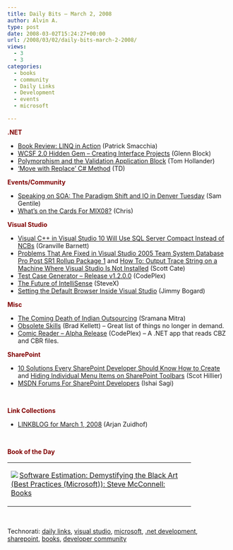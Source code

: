 ```yaml
---
title: Daily Bits – March 2, 2008
author: Alvin A.
type: post
date: 2008-03-02T15:24:27+00:00
url: /2008/03/02/daily-bits-march-2-2008/
views:
  - 3
  - 3
categories:
  - books
  - community
  - Daily Links
  - Development
  - events
  - microsoft

---
```

**<font color="#800000">.NET</font>**

  * [Book Review: LINQ in Action][1] (Patrick Smacchia)
  * [WCSF 2.0 Hidden Gem &#8211; Creating Interface Projects][2] (Glenn Block)
  * [Polymorphism and the Validation Application Block][3] (Tom Hollander)
  * [&#8216;Move with Replace&#8217; C# Method][4] (TD)

**<font color="#800000">Events/Community</font>**

  * [Speaking on SOA: The Paradigm Shift and IO in Denver Tuesday][5] (Sam Gentile)
  * [What&#8217;s on the Cards For MIX08?][6] (Chris)

**<font color="#800000">Visual Studio</font>**

  * [Visual C++ in Visual Studio 10 Will Use SQL Server Compact Instead of NCBs][7] (Granville Barnett)
  * [Problems That Are Fixed in Visual Studio 2005 Team System Database Pro Post SR1 Rollup Package 1][8] and [How To: Output Trace String on a Machine Where Visual Studio Is Not Installed][9] (Scott Cate)
  * [Test Case Generator &#8211; Release v1.2.0.0][10] (CodePlex)
  * [The Future of IntelliSense][11] (SteveX)
  * [Setting the Default Browser Inside Visual Studio][12] (Jimmy Bogard)

**<font color="#800000">Misc</font>**

  * [The Coming Death of Indian Outsourcing][13] (Sramana Mitra)
  * [Obsolete Skills][14] (Brad Kellett) &#8211; Great list of things no longer in demand.
  * [Comic Reader &#8211; Alpha Release][15] (CodePlex) &#8211; A .NET app that reads CBZ and CBR files.

**<font color="#800000">SharePoint</font>**

  * [10 Solutions Every SharePoint Developer Should Know How to Create][16] and [Hiding Individual Menu Items on SharePoint Toolbars][17] (Scot Hillier)
  * [MSDN Forums For SharePoint Developers][18] (Ishai Sagi)

&nbsp;

**<font color="#800000">Link Collections</font>**

  * [LINKBLOG for March 1, 2008][19] (Arjan Zuidhof)

&nbsp;

**<font color="#800000">Book of the Day</font>**

<div class="wlWriterSmartContent" id="scid:7dc1bd33-94bd-46fd-a20b-0131235bcd47:d361403c-f1ca-460e-b6f5-2abde3fd16ec" style="padding-right: 0px; display: inline; padding-left: 0px; float: none; padding-bottom: 0px; margin: 0px; padding-top: 0px">
  <table cellspacing="0" cellpadding="2" width="400" border="0" unselectable="on">
    <tr>
      <td valign="top" width="400">
        <p>
          <a title="Software Estimation: Demystifying the Black Art (Best Practices (Microsoft)): Steve McConnell: Books" href="http://www.amazon.com/exec/obidos/ASIN/0735605351/alvinashcraft-20"><img data-recalc-dims="1" decoding="async" src="https://i0.wp.com/images.amazon.com/images/P/0735605351.01.MZZZZZZZ.jpg?w=660" border="0" align="left" style="float:left" />Software Estimation: Demystifying the Black Art (Best Practices (Microsoft)): Steve McConnell: Books</a>
        </p>
      </td>
    </tr>
  </table>
</div>

&nbsp;

<div class="wlWriterSmartContent" id="scid:C16BAC14-9A3D-4c50-9394-FBFEF7A93539:9e2b09fe-e6b3-4107-9f93-e272328124d7" style="padding-right: 0px; display: inline; padding-left: 0px; padding-bottom: 0px; margin: 0px; padding-top: 0px">
  <!--dotnetkickit-->
</div>

<div class="wlWriterSmartContent" id="scid:d7bf807d-7bb0-458a-811f-90c51817d5c2:e36fce3f-a9bd-4080-a438-73c047aeb70d" style="padding-right: 0px; display: inline; padding-left: 0px; padding-bottom: 0px; margin: 0px; padding-top: 0px">
  <p>
    <span class="TagSite">Technorati:</span> <a href="http://technorati.com/tag/daily+links" rel="tag" class="tag">daily links</a>, <a href="http://technorati.com/tag/visual+studio" rel="tag" class="tag">visual studio</a>, <a href="http://technorati.com/tag/microsoft" rel="tag" class="tag">microsoft</a>, <a href="http://technorati.com/tag/.net+development" rel="tag" class="tag">.net development</a>, <a href="http://technorati.com/tag/sharepoint" rel="tag" class="tag">sharepoint</a>, <a href="http://technorati.com/tag/books" rel="tag" class="tag">books</a>, <a href="http://technorati.com/tag/developer+community" rel="tag" class="tag">developer community</a><br /><!-- StartInsertedTags: daily links, visual studio, microsoft, .net development, sharepoint, books, developer community :EndInsertedTags -->
  </p>
</div>

 [1]: http://codebetter.com/blogs/patricksmacchia/archive/2008/03/01/book-review-linq-in-action.aspx
 [2]: http://blogs.msdn.com/gblock/archive/2008/03/01/wcsf-2-0-hidden-gem-creating-interface-projects.aspx
 [3]: http://blogs.msdn.com/tomholl/archive/2008/03/02/polymorphism-and-the-validation-application-block.aspx
 [4]: http://dotnet.dzone.com/tips/move-replace-c-method
 [5]: http://samgentile.com/blogs/samgentile/archive/2008/03/01/speaking-on-soa-the-paradigm-shift-and-io-in-denver-tuesday.aspx
 [6]: http://www.liveside.net/blogs/opinion/archive/2008/03/01/what-s-on-the-cards-for-mix08.aspx
 [7]: http://weblogs.asp.net/gbarnett/archive/2008/03/01/visual-c-in-visual-studio-10-will-use-sql-server-compact-instead-of-ncb-s.aspx
 [8]: http://kbalertz.com/941278/Problems-fixed-Visual-Studio-System-Database-Professional-Service-Release-Rollup-Package.aspx
 [9]: http://kbalertz.com/949885/Output-Trace-string-machine-where-Visual-Studio-installed.aspx
 [10]: http://www.codeplex.com/TestCaseGenerator/Release/ProjectReleases.aspx?ReleaseId=8718
 [11]: http://blog.stevex.net/index.php/2008/03/02/the-future-of-intellisense/
 [12]: http://lostechies.com/blogs/jimmy_bogard/archive/2008/02/29/setting-the-default-browser-inside-visual-studio.aspx
 [13]: http://www.forbes.com/home/enterprisetech/2008/02/29/mitra-india-outsourcing-tech-enter-cx_sm_0229outsource.html
 [14]: http://obsoleteskills.com/Skills/Skills
 [15]: http://www.codeplex.com/ComicReader/Release/ProjectReleases.aspx?ReleaseId=11211
 [16]: http://scothillier.spaces.live.com/Blog/cns!8F5DEA8AEA9E6FBB!303.entry
 [17]: http://scothillier.spaces.live.com/Blog/cns!8F5DEA8AEA9E6FBB!280.entry
 [18]: http://www.sharepoint-tips.com/2008/03/msdn-forums-for-sharepoint-developers.html
 [19]: http://arjansworld.blogspot.com/2008/03/linkblog-for-march-1-2008.html